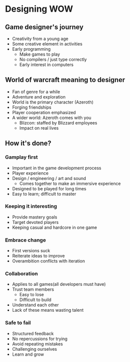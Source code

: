 # Designing WOW

## Game designer's journey

- Creativity from a young age
- Some creative element in activities
- Early programming
    - Make games to play
    - No compilers / just type correctly
    - Early interest in computers

## World of warcraft meaning to designer

- Fan of genre for a while
- Adventure and exploration
- World is the primary character (Azeroth)
- Forging friendships
- Player cooperation emphasized
- A wider world: Azeroth comes with you
    - Blizcon: staffed by Blizzard employees
    - Impact on real lives

## How it's done?

### Gamplay first

- Important in the game development process
- Player experience
- Design / engineering / art and sound
    - Comes together to make an immersive experience
- Designed to be played for long times
- Easy to learn; difficult to master

### Keeping it interesting

- Provide mastery goals
- Target devoted players
- Keeping casual and hardcore in one game

### Embrace change

- First versions suck
- Reiterate ideas to improve
- Overambition conflicts with iteration

### Collaboration

- Applies to all games(all developers must have)
- Trust team members
    - Easy to lose
    - Difficult to build
- Understand each other
- Lack of these means wasting talent

### Safe to fail

- Structured feedback
- No repercussions for trying
- Avoid repeating mistakes
- Challenging ourselves
- Learn and grow
